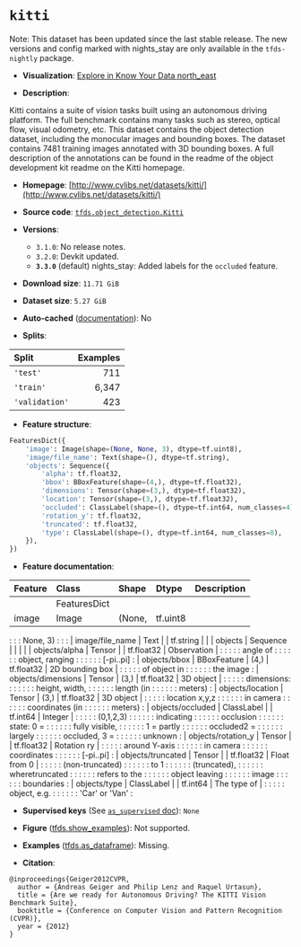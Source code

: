 <div itemscope itemtype="http://schema.org/Dataset">
  <div itemscope itemprop="includedInDataCatalog" itemtype="http://schema.org/DataCatalog">
    <meta itemprop="name" content="TensorFlow Datasets" />
  </div>
  <meta itemprop="name" content="kitti" />
  <meta itemprop="description" content="Kitti contains a suite of vision tasks built using an autonomous driving&#10;platform. The full benchmark contains many tasks such as stereo, optical flow,&#10;visual odometry, etc. This dataset contains the object detection dataset,&#10;including the monocular images and bounding boxes. The dataset contains 7481&#10;training images annotated with 3D bounding boxes. A full description of the&#10;annotations can be found in the readme of the object development kit readme on&#10;the Kitti homepage.&#10;&#10;To use this dataset:&#10;&#10;```python&#10;import tensorflow_datasets as tfds&#10;&#10;ds = tfds.load(&#x27;kitti&#x27;, split=&#x27;train&#x27;)&#10;for ex in ds.take(4):&#10;  print(ex)&#10;```&#10;&#10;See [the guide](https://www.tensorflow.org/datasets/overview) for more&#10;informations on [tensorflow_datasets](https://www.tensorflow.org/datasets).&#10;&#10;" />
  <meta itemprop="url" content="https://www.tensorflow.org/datasets/catalog/kitti" />
  <meta itemprop="sameAs" content="http://www.cvlibs.net/datasets/kitti/" />
  <meta itemprop="citation" content="@inproceedings{Geiger2012CVPR,&#10;  author = {Andreas Geiger and Philip Lenz and Raquel Urtasun},&#10;  title = {Are we ready for Autonomous Driving? The KITTI Vision Benchmark Suite},&#10;  booktitle = {Conference on Computer Vision and Pattern Recognition (CVPR)},&#10;  year = {2012}&#10;}" />
</div>

# `kitti`


Note: This dataset has been updated since the last stable release. The new
versions and config marked with
<span class="material-icons" title="Available only in the tfds-nightly package">nights_stay</span>
are only available in the `tfds-nightly` package.

*   **Visualization**:
    <a class="button button-with-icon" href="https://knowyourdata-tfds.withgoogle.com/#tab=STATS&dataset=kitti">
    Explore in Know Your Data
    <span class="material-icons icon-after" aria-hidden="true"> north_east
    </span> </a>

*   **Description**:

Kitti contains a suite of vision tasks built using an autonomous driving
platform. The full benchmark contains many tasks such as stereo, optical flow,
visual odometry, etc. This dataset contains the object detection dataset,
including the monocular images and bounding boxes. The dataset contains 7481
training images annotated with 3D bounding boxes. A full description of the
annotations can be found in the readme of the object development kit readme on
the Kitti homepage.

*   **Homepage**:
    [http://www.cvlibs.net/datasets/kitti/](http://www.cvlibs.net/datasets/kitti/)

*   **Source code**:
    [`tfds.object_detection.Kitti`](https://github.com/tensorflow/datasets/tree/master/tensorflow_datasets/object_detection/kitti.py)

*   **Versions**:

    *   `3.1.0`: No release notes.
    *   `3.2.0`: Devkit updated.
    *   **`3.3.0`** (default)
        <span class="material-icons" title="Available only in the tfds-nightly package">nights_stay</span>:
        Added labels for the `occluded` feature.

*   **Download size**: `11.71 GiB`

*   **Dataset size**: `5.27 GiB`

*   **Auto-cached**
    ([documentation](https://www.tensorflow.org/datasets/performances#auto-caching)):
    No

*   **Splits**:

Split          | Examples
:------------- | -------:
`'test'`       | 711
`'train'`      | 6,347
`'validation'` | 423

*   **Feature structure**:

```python
FeaturesDict({
    'image': Image(shape=(None, None, 3), dtype=tf.uint8),
    'image/file_name': Text(shape=(), dtype=tf.string),
    'objects': Sequence({
        'alpha': tf.float32,
        'bbox': BBoxFeature(shape=(4,), dtype=tf.float32),
        'dimensions': Tensor(shape=(3,), dtype=tf.float32),
        'location': Tensor(shape=(3,), dtype=tf.float32),
        'occluded': ClassLabel(shape=(), dtype=tf.int64, num_classes=4),
        'rotation_y': tf.float32,
        'truncated': tf.float32,
        'type': ClassLabel(shape=(), dtype=tf.int64, num_classes=8),
    }),
})
```

*   **Feature documentation**:

| Feature            | Class        | Shape    | Dtype      | Description     |
| :----------------- | :----------- | :------- | :--------- | :-------------- |
|                    | FeaturesDict |          |            |                 |
| image              | Image        | (None,   | tf.uint8   |                 |
:                    :              : None, 3) :            :                 :
| image/file_name    | Text         |          | tf.string  |                 |
| objects            | Sequence     |          |            |                 |
| objects/alpha      | Tensor       |          | tf.float32 | Observation     |
:                    :              :          :            : angle of        :
:                    :              :          :            : object, ranging :
:                    :              :          :            : [-pi..pi]       :
| objects/bbox       | BBoxFeature  | (4,)     | tf.float32 | 2D bounding box |
:                    :              :          :            : of object in    :
:                    :              :          :            : the image       :
| objects/dimensions | Tensor       | (3,)     | tf.float32 | 3D object       |
:                    :              :          :            : dimensions\:    :
:                    :              :          :            : height, width,  :
:                    :              :          :            : length (in      :
:                    :              :          :            : meters)         :
| objects/location   | Tensor       | (3,)     | tf.float32 | 3D object       |
:                    :              :          :            : location x,y,z  :
:                    :              :          :            : in camera       :
:                    :              :          :            : coordinates (in :
:                    :              :          :            : meters)         :
| objects/occluded   | ClassLabel   |          | tf.int64   | Integer         |
:                    :              :          :            : (0,1,2,3)       :
:                    :              :          :            : indicating      :
:                    :              :          :            : occlusion       :
:                    :              :          :            : state\: 0 =     :
:                    :              :          :            : fully visible,  :
:                    :              :          :            : 1 = partly      :
:                    :              :          :            : occluded2 =     :
:                    :              :          :            : largely         :
:                    :              :          :            : occluded, 3 =   :
:                    :              :          :            : unknown         :
| objects/rotation_y | Tensor       |          | tf.float32 | Rotation ry     |
:                    :              :          :            : around Y-axis   :
:                    :              :          :            : in camera       :
:                    :              :          :            : coordinates     :
:                    :              :          :            : [-pi..pi]       :
| objects/truncated  | Tensor       |          | tf.float32 | Float from 0    |
:                    :              :          :            : (non-truncated) :
:                    :              :          :            : to 1            :
:                    :              :          :            : (truncated),    :
:                    :              :          :            : wheretruncated  :
:                    :              :          :            : refers to the   :
:                    :              :          :            : object leaving  :
:                    :              :          :            : image           :
:                    :              :          :            : boundaries      :
| objects/type       | ClassLabel   |          | tf.int64   | The type of     |
:                    :              :          :            : object, e.g.    :
:                    :              :          :            : 'Car' or 'Van'  :

*   **Supervised keys** (See
    [`as_supervised` doc](https://www.tensorflow.org/datasets/api_docs/python/tfds/load#args)):
    `None`

*   **Figure**
    ([tfds.show_examples](https://www.tensorflow.org/datasets/api_docs/python/tfds/visualization/show_examples)):
    Not supported.

*   **Examples**
    ([tfds.as_dataframe](https://www.tensorflow.org/datasets/api_docs/python/tfds/as_dataframe)):
    Missing.

*   **Citation**:

```
@inproceedings{Geiger2012CVPR,
  author = {Andreas Geiger and Philip Lenz and Raquel Urtasun},
  title = {Are we ready for Autonomous Driving? The KITTI Vision Benchmark Suite},
  booktitle = {Conference on Computer Vision and Pattern Recognition (CVPR)},
  year = {2012}
}
```

